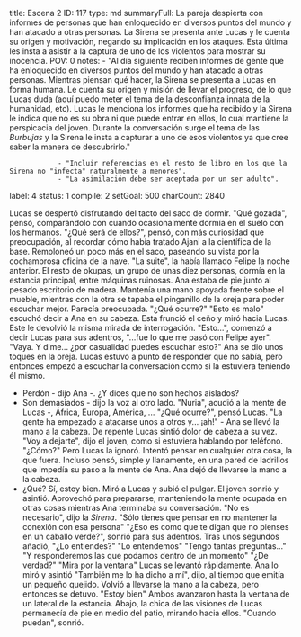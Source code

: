 title:          Escena 2
ID:             117
type:           md
summaryFull:    La pareja despierta con informes de personas que han enloquecido en diversos puntos del mundo y han atacado a otras personas. La Sirena se presenta ante Lucas y le cuenta su origen y motivación, negando su implicación en los ataques. Esta última les insta a asistir a la captura de uno de los violentos para mostrar su inocencia.
POV:            0
notes:          - "Al día siguiente reciben informes de gente que ha enloquecido en diversos puntos del mundo y han atacado a otras personas. Mientras piensan qué hacer, la Sirena se presenta a Lucas en forma humana. Le cuenta su origen y misión de llevar el progreso, de lo que Lucas duda (aquí puedo meter el tema de la desconfianza innata de la humanidad, etc). Lucas le menciona los informes que ha recibido y la Sirena le indica que no es su obra ni que puede entrar en ellos, lo cual mantiene la perspicacia del joven. Durante la conversación surge el tema de las *Burbujas* y la Sirena le insta a capturar a uno de esos violentos ya que cree saber la manera de descubrirlo."
                
                - "Incluir referencias en el resto de libro en los que la Sirena no "infecta" naturalmente a menores".
                - "La asimilación debe ser aceptada por un ser adulto".
label:          4
status:         1
compile:        2
setGoal:        500
charCount:      2840


Lucas se despertó disfrutando del tacto del saco de dormir. "Qué gozada", pensó, comparándolo con cuando ocasionalmente dormía en el suelo con los hermanos.
"¿Qué será de ellos?", pensó, con más curiosidad que preocupación, al recordar cómo había tratado Ajani a la científica de la base.
Remoloneó un poco más en el saco, paseando su vista por la cochambrosa oficina de la nave. "La suite", la había llamado Felipe la noche anterior. El resto de okupas, un grupo de unas diez personas, dormía en la estancia principal, entre máquinas ruinosas.
Ana estaba de pie junto al pesado escritorio de madera. Mantenía una mano apoyada frente sobre el mueble, mientras con la otra se tapaba el pinganillo de la oreja para poder escuchar mejor.
Parecía preocupada.
"¿Qué ocurre?"
"Esto es malo" escuchó decir a Ana en su cabeza. Esta frunció el ceño y miró hacia Lucas. Este le devolvió la misma mirada de interrogación.
"Esto...", comenzó a decir Lucas para sus adentros, "...fue lo que me pasó con Felipe ayer".
"Vaya. Y dime... ¿por casualidad puedes escuchar esto?"
Ana se dio unos toques en la oreja. Lucas estuvo a punto de responder que no sabía, pero entonces empezó a escuchar la conversación como si la estuviera teniendo él mismo.
- Perdón - dijo Ana -. ¿Y dices que no son hechos aislados?
- Son demasiados - dijo la voz al otro lado. "Nuria", acudió a la mente de Lucas -, África, Europa, América, ...
"¿Qué ocurre?", pensó Lucas.
"La gente ha empezado a atacarse unos a otros y... ¡ah!" - Ana se llevó la mano a la cabeza. De repente Lucas sintió dolor de cabeza a su vez.
"Voy a dejarte", dijo el joven, como si estuviera hablando por teléfono.
"¿Cómo?"
Pero Lucas la ignoró. Intentó pensar en cualquier otra cosa, la que fuera. Incluso pensó, simple y llanamente, en una pared de ladrillos que impedía su paso a la mente de Ana.
Ana dejó de llevarse la mano a la cabeza.
- ¿Qué? Sí, estoy bien.
Miró a Lucas y subió el pulgar. El joven sonrió y asintió.
Aprovechó para prepararse, manteniendo la mente ocupada en otras cosas mientras Ana terminaba su conversación.
"No es necesario", dijo la *Sirena*. "Sólo tienes que pensar en no mantener la conexión con esa persona"
"¿Eso es como que te digan que no pienses en un caballo verde?", sonrió para sus adentros. Tras unos segundos añadió, "¿Lo entiendes?"
"Lo entendemos"
"Tengo tantas preguntas..."
"Y responderemos las que podamos dentro de un momento"
"¿De verdad?"
"Mira por la ventana"
Lucas se levantó rápidamente. Ana lo miró y asintió
"También me lo ha dicho a mí", dijo, al tiempo que emitía un pequeño quejido. Volvió a llevarse la mano a la cabeza, pero entonces se detuvo. "Estoy bien"
Ambos avanzaron hasta la ventana de un lateral de la estancia.
Abajo, la chica de las visiones de Lucas permanecía de pie en medio del patio, mirando hacia ellos.
"Cuando puedan", sonrió.
